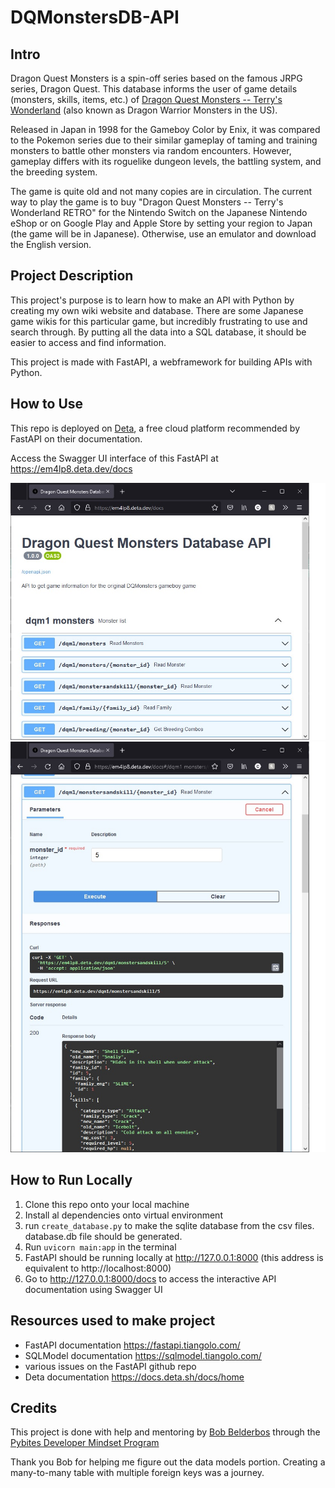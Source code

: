 # DQMonstersDB-API

## Intro
Dragon Quest Monsters is a spin-off series based on the famous JRPG series, 
Dragon Quest. This database informs the user of game details (monsters, skills, 
items, etc.) of [Dragon Quest Monsters -- Terry's Wonderland](https://en.wikipedia.org/wiki/Dragon_Warrior_Monsters)
(also known as Dragon Warrior Monsters in the US). 

Released in Japan in 1998 for the Gameboy Color by Enix, it was compared to the 
Pokemon series due to their similar gameplay of taming and training monsters 
to battle other monsters via random encounters. However, gameplay differs with
its roguelike dungeon levels, the battling system, and the breeding system. 

The game is quite old and not many copies are in circulation. The current way 
to play the game is to buy "Dragon Quest Monsters -- Terry's Wonderland RETRO"
for the Nintendo Switch on the Japanese Nintendo eShop or on Google Play and 
Apple Store by setting your region to Japan (the game will be in Japanese). 
Otherwise, use an emulator and download the English version.

## Project Description

This project's purpose is to learn how to make an API with Python by 
creating my own wiki website and database. There are some Japanese game wikis 
for this particular game, but incredibly frustrating to use and search through. 
By putting all the data into a SQL database, it should be easier to access and
find information. 

This project is made with FastAPI, a webframework for building APIs with 
Python.

## How to Use
This repo is deployed on [Deta](https://www.deta.sh/), a free cloud platform 
recommended by FastAPI on their documentation. 

Access the Swagger UI interface of this FastAPI at https://em4lp8.deta.dev/docs

![Swagger UI homepage](static/images/readme/FastAPI-readme-1.jpg)
![Trying out a endpoint](static/images/readme/FastAPI-readme-2.jpg)

## How to Run Locally
1. Clone this repo onto your local machine
2. Install al dependencies onto virtual environment
3. run `create_database.py` to make the sqlite database from the csv files. 
database.db file should be generated. 
4. Run `uvicorn main:app` in the terminal
5. FastAPI should be running locally at http://127.0.0.1:8000 (this address 
is equivalent to http://localhost:8000)
6. Go to http://127.0.0.1:8000/docs to access the interactive API 
documentation using Swagger UI

## Resources used to make project
- FastAPI documentation <https://fastapi.tiangolo.com/>
- SQLModel documentation <https://sqlmodel.tiangolo.com/>
- various issues on the FastAPI github repo
- Deta documentation <https://docs.deta.sh/docs/home>

## Credits
This project is done with help and mentoring by [Bob Belderbos](https://github.com/bbelderbos) 
through the [Pybites Developer Mindset Program](https://pybit.es/catalogue/the-pdm-program/)

Thank you Bob for helping me figure out the data models portion. 
Creating a many-to-many table with multiple foreign keys was a journey.  
